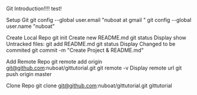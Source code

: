 Git Introduction!!!! test!

Setup Git 
git config --global user.email "nuboat at gmail " 
git config --global user.name "nuboat"

Create Local Repo
git init
Create new README.md
git status
Display show Untracked files:
git add README.md
git status
Display Changed to be commited
git commit -m "Create Project & README.md"

Add Remote Repo
git remote add origin git@github.com:nuboat/gittutorial.git
git remote -v
Display remote url
git push origin master

Clone Repo
git clone git@github.com:nuboat/gittutorial.git gittutorial
